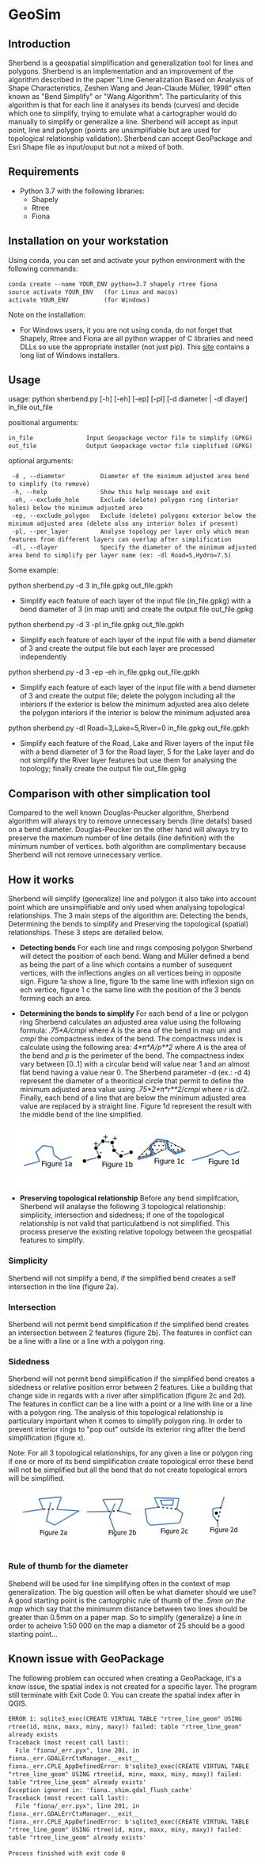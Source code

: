 # GeoSim

## Introduction

Sherbend is a geospatial simplification and generalization tool for lines and polygons.  Sherbend is an implementation and an improvement of the algorithm described in the paper "Line Generalization Based on Analysis of Shape Characteristics, Zeshen Wang and Jean-Claude Müller, 1998" often known as "Bend Simplify" or "Wang Algorithm".  The particularity of this algorithm is that for each line it analyses its bends (curves) and decide which one to simplify, trying to emulate what a cartographer would do manually to simplify or generalize a line.  Sherbend will accept as input point, line and polygon (points are unsimplifiable but are used for topological relationship validation). Sherbend can accept GeoPackage and Esri Shape file as input/ouput but not a mixed of both.

## Requirements  
- Python 3.7 with the following libraries:
    - Shapely
    - Rtree
    - Fiona

## Installation on your workstation
Using conda, you can set and activate your python environment with the following commands:   
```
conda create --name YOUR_ENV python=3.7 shapely rtree fiona
source activate YOUR_ENV   (for Linux and macos)
activate YOUR_ENV          (for Windows)
```
Note on the installation:
  - For Windows users, it you are not using conda, do not forget that Shapely, Rtree and Fiona are all python wrapper of C libraries and need DLLs so use the appropriate installer (not just pip). This [site](https://www.lfd.uci.edu/~gohlke/pythonlibs/) contains a long list of Windows installers.

## Usage

usage: python sherbend.py \[-h] \[-eh] \[-ep] \[-pl] \[-d diameter | -dl dlayer] in_file out_file

positional arguments:
    
    in_file               Input Geopackage vector file to simplify (GPKG)
    out_file              Output Geopackage vector file simplified (GPKG)

optional arguments:

     -d , --diameter          Diameter of the minimum adjusted area bend to simplify (to remove)     
     -h, --help               Show this help message and exit
     -eh, --exclude_hole      Exclude (delete) polygon ring (interior holes) below the minimum adjusted area
     -ep, --exclude_polygon   Exclude (delete) polygons exterior below the minimum adjusted area (delete also any interior holes if present)
     -pl, --per_layer         Analyse topology per layer only which mean features from different layers can overlap after simplification
     -dl, --dlayer            Specify the diameter of the minimum adjusted area bend to simplify per layer name (ex: -dl Road=5,Hydro=7.5)
     
Some example:

python sherbend.py -d 3 in_file.gpkg out\_file.gpkh
   
   - Simplify each feature of each layer of the input file (in_file.gpkg) with a bend diameter of 3 (in map unit) and create the output file out_file.gpkg
   
python sherbend.py -d 3 -pl in\_file.gpkg out_file.gpkh
   
   - Simplify each feature of each layer of the input file with a bend diameter of 3 and create the output file but each layer are processed independently
   
python sherbend.py -d 3 -ep -eh in_file.gpkg out_file.gpkh

   - Simplify each feature of each layer of the input file with a bend diameter of 3 and create the output file; delete the polygon including all the interiors if the exterior is below the minimum adjusted area also delete the polygon interiors if the interior is below the minimum adjusted area
   
python sherbend.py -dl Road=3,Lake=5,River=0 in_file.gpkg out_file.gpkh

   - Simplify each feature of the Road, Lake and River layers of the input file with a bend diameter of 3 for the Road layer, 5 for the Lake layer  and do not simplify the River layer features but use them for analysing the topology; finally create the output file out_file.gpkg

## Comparison with other simplication tool

Compared to the well known Douglas-Peucker algorithm, Sherbend algorithm will always try to remove unnecessary bends (line details) based on a bend diameter.  Douglas-Peucker on the other hand will always try to preserve the maximum number of line details (line definition) with the minimum number of vertices.  both algorithm are complimentary because Sherbend will not remove unnecessary vertice.

## How it works

Sherbend will simplify (generalize) line and polygon it also take into account point which are unsimplifiable and only used when analysing topological relationships. The 3 main steps of the algorithm are: Detecting the bends, Determining the bends to simplify and Preserving the topological (spatial) relationships.  These 3 steps are detailed below.

* __Detecting bends__
For each line and rings composing polygon Sherbend will detect the position of each bend.  Wang and Müller defined a bend as being the part of a line which contains a number of susequent vertices, with the inflections angles on all vertices being in opposite sign.
Figure 1a show a line, figure 1b the same line with inflexion sign on ech vertice, figure 1 c the same line with the position of the 3 bends forming each an area.

* __Determining the bends to simplify__
For each bend of a line or polygon ring Sherbend calculates an adjusted area value using the following formula: *\.75\*A/cmpi* where *A* is the area of the bend in map uni and *cmpi* the compactness index of the bend.  The compactness index is calculate using the following area: *4\*π\*A/p\*\*2* where *A* is the area of the bend and *p* is the perimeter of the bend. The compactness index vary between \[0..1] with a circular bend will value near 1 and an almost flat bend having a value near 0.  The Sherbend parameter -d (ex.: -d 4) represent the diameter of a theoritical circle that permit to define the minimum adjusted area value using *\.75\*2\*π\*r\*\*2/cmpi* where *r* is d/2.  Finally, each bend of a line that are below the minimum adjusted area value are replaced by a straight line.  Figure 1d represent the result with the middle bend of the line simplified.

![Figure1](/image/figure1.png)

* __Preserving topological relationship__
Before any bend simplifcation, Sherbend will analayse the following 3 topological relationship: simplicity, intersection and sidedness; if one of the topological relationship is not valid that particulatbend is not simplified.  This process preserve the existing relative topology between the geospatial features to simplify.  

### Simplicity
Sherbend will not simplify a bend, if the simplified bend creates a self intersection in the line (figure 2a).  

### Intersection
Sherbend will not permit bend simplification if the simplified bend creates an intersection between 2 features (figure 2b).  The features in conflict can be a line with a line or a line with a polygon ring.

### Sidedness
Sherbend will not permit bend simplification if the simplified bend creates a sidedness or relative position error between 2 features. Like a building that change side in regards with a river after simplification (figure 2c and 2d).  The features in conflict can be a line with a point or a line with line or a line with a polygon ring.  The analysis of this topological relationship is particulary important when it comes to simplify polygon ring.  In order to prevent interior rings to "pop out" outside its exterior ring afiter the bend simplification (figure x).

Note: For all 3 topological relationships, for any given a line or polygon ring if one or more of its bend simplification create topological error these bend will not be simplified but all the bend that do not create topological errors will be simplified.

![Figure2](/image/figure2.png)

### Rule of thumb for the diameter
Shebend will be used for line simplifying often in the context of map generalization. The big question will often be what diameter should we use?  A good starting point is the cartogrphic rule of thumb of the *.5mm on the map* which say that the minimumm distance between two lines should be greater than 0.5mm on a paper map. So to simplify (generalize) a line in order to acheive 1:50 000 on the map a diameter of 25 should be a good starting point... 

## Known issue with GeoPackage

The following problem can occured when creating a GeoPackage, it's a know issue, the spatial index is not created for a specific layer.  The program still terminate with Exit Code 0.  You can create the spatial index after in QGIS.

```
ERROR 1: sqlite3_exec(CREATE VIRTUAL TABLE "rtree_line_geom" USING rtree(id, minx, maxx, miny, maxy)) failed: table "rtree_line_geom" already exists
Traceback (most recent call last):
  File "fiona/_err.pyx", line 201, in fiona._err.GDALErrCtxManager.__exit__
fiona._err.CPLE_AppDefinedError: b'sqlite3_exec(CREATE VIRTUAL TABLE "rtree_line_geom" USING rtree(id, minx, maxx, miny, maxy)) failed: table "rtree_line_geom" already exists'
Exception ignored in: 'fiona._shim.gdal_flush_cache'
Traceback (most recent call last):
  File "fiona/_err.pyx", line 201, in fiona._err.GDALErrCtxManager.__exit__
fiona._err.CPLE_AppDefinedError: b'sqlite3_exec(CREATE VIRTUAL TABLE "rtree_line_geom" USING rtree(id, minx, maxx, miny, maxy)) failed: table "rtree_line_geom" already exists'

Process finished with exit code 0
```
